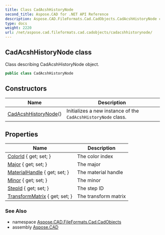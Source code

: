 ```yaml
---
title: Class CadAcshHistoryNode
second_title: Aspose.CAD for .NET API Reference
description: Aspose.CAD.FileFormats.Cad.CadObjects.CadAcshHistoryNode class. Class describing CadAcshHistoryNode object
type: docs
weight: 2220
url: /net/aspose.cad.fileformats.cad.cadobjects/cadacshhistorynode/
---
```

## CadAcshHistoryNode class

Class describing CadAcshHistoryNode object.

```csharp
public class CadAcshHistoryNode
```

## Constructors

| Name | Description |
| --- | --- |
| [CadAcshHistoryNode](cadacshhistorynode/)() | Initializes a new instance of the `CadAcshHistoryNode` class. |

## Properties

| Name | Description |
| --- | --- |
| [ColorId](../../aspose.cad.fileformats.cad.cadobjects/cadacshhistorynode/colorid/) { get; set; } | The color index |
| [Major](../../aspose.cad.fileformats.cad.cadobjects/cadacshhistorynode/major/) { get; set; } | The major |
| [MaterialHandle](../../aspose.cad.fileformats.cad.cadobjects/cadacshhistorynode/materialhandle/) { get; set; } | The material handle |
| [Minor](../../aspose.cad.fileformats.cad.cadobjects/cadacshhistorynode/minor/) { get; set; } | The minor |
| [StepId](../../aspose.cad.fileformats.cad.cadobjects/cadacshhistorynode/stepid/) { get; set; } | The step ID |
| [TransformMatrix](../../aspose.cad.fileformats.cad.cadobjects/cadacshhistorynode/transformmatrix/) { get; set; } | The transform matrix |

### See Also

* namespace [Aspose.CAD.FileFormats.Cad.CadObjects](../../aspose.cad.fileformats.cad.cadobjects/)
* assembly [Aspose.CAD](../../)


